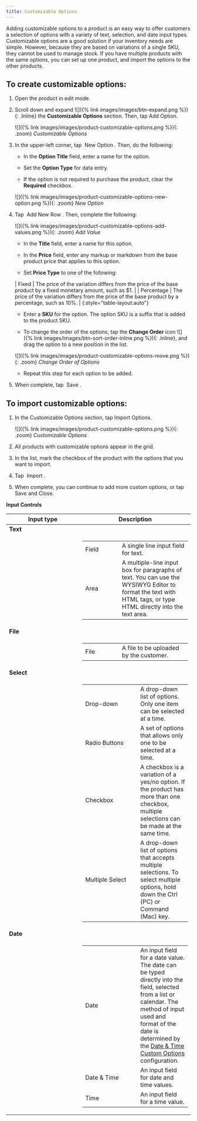 ```yaml
---
title: Customizable Options
---
```


Adding customizable options to a product is an easy way to offer customers a selection of options with a variety of text, selection, and date input types. Customizable options are a good solution if your inventory needs are simple. However, because they are based on variations of a single SKU, they cannot be used to manage stock. If you have multiple products with the same options, you can set up one product, and import the options to the other products.

## To create customizable options:

1. Open the product in edit mode.

1. Scroll down and expand ![]({% link images/images/btn-expand.png %}){: .Inline} the **Customizable Options** section. Then, tap <span class="btn">Add Option</span>.

   ![]({% link images/images/product-customizable-options.png %}){: .zoom}
   *Customizable Options*

1. In the upper-left corner, tap <span class="btn"> New Option </span>. Then, do the following:

   * In the **Option Title** field, enter a name for the option.

   * Set the **Option Type** for data entry.

   * If the option is not required to purchase the product, clear the **Required** checkbox.

   ![]({% link images/images/product-customizable-options-new-option.png %}){: .zoom}
   *New Option*

1. Tap <span class="btn"> Add New Row </span>. Then, complete the following:

   ![]({% link images/images/product-customizable-options-add-values.png %}){: .zoom}
   *Add Value*

   * In the **Title** field, enter a name for this option.

   * In the **Price** field, enter any markup or markdown from the base product price that applies to this option.

   * Set **Price Type** to one of the following:

   | Fixed | The price of the variation differs from the price of the base product by a fixed monetary amount, such as $1. |
   | Percentage | The price of the variation differs from the price of the base product by a percentage, such as 10%. |
   {:style="table-layout:auto"}

   * Enter a **SKU** for the option. The option SKU is a suffix that is added to the product SKU.

   * To change the order of the options, tap the **Change Order** icon ![]({% link images/images/btn-sort-order-inline.png %}){: .Inline}, and drag the option to a new position in the list.

   ![]({% link images/images/product-customizable-options-move.png %}){: .zoom}
   *Change Order of Options*

   * Repeat this step for each option to be added.

1. When complete, tap <span class="btn"> Save </span>.

## To import customizable options:

1. In the Customizable Options section, tap <span class="btn">Import Options</span>.

   ![]({% link images/images/product-customizable-options.png %}){: .zoom}
   *Customizable Options*

1. All products with customizable options appear in the grid.

1. In the list, mark the checkbox of the product with the options that you want to import.

1. Tap <span class="btn"> Import </span>.

1. When complete, you can continue to add more custom options, or tap <span class="btn">Save and Close</span>.

<table>
      <b>Input Controls</b>
      <col WIDTH="200">
      <col WIDTH="auto">
      <thead>
         <tr>
            <th>Input type</th>
            <th>Description</th>
         </tr>
      </thead>
      <tbody>
         <tr>
            <td colspan="2"><b>Text</b></td>
         </tr>
         <tr>
            <td>
               <p> </p>
            </td>
            <td>
               <table>
                     <col WIDTH="100">
                     <col WIDTH="auto">
                  <tbody>
                     <tr>
                        <td>Field</td>
                        <td>A single line input field for text.</td>
                     </tr>
                     <tr>
                        <td>Area</td>
                        <td>A multiple-line input box for paragraphs of text. You can use the WYSIWYG Editor to format the text with HTML tags, or type HTML directly into the text area.</td>
                     </tr>
                  </tbody>
               </table>
            </td>
         </tr>
         <tr>
            <td colspan="2"><b>File</b></td>
         </tr>
         <tr>
            <td>
               <p> </p>
            </td>
            <td>
               <table>
                  <col WIDTH="100">
                  <col WIDTH="auto">
                  <tbody>
                     <tr>
                        <td>File</td>
                        <td>A file to be uploaded by the customer.</td>
                     </tr>
                  </tbody>
               </table>
            </td>
         </tr>
         <tr>
            <td colspan="2"><b>Select</b></td>
         </tr>
         <tr>
            <td>
               <p> </p>
            </td>
            <td>
               <table>
                  <col WIDTH="150">
                  <col WIDTH="auto">
                  <tbody>
                     <tr>
                        <td>Drop-down</td>
                        <td>A drop-down list of options. Only one item can be selected at a
								time. </td>
                     </tr>
                     <tr>
                        <td>Radio Buttons</td>
                        <td>A set of options that allows only one to be selected at a time.</td>
                     </tr>
                     <tr>
                        <td>Checkbox</td>
                        <td>A checkbox is a variation of a yes/no option. If the product has more than one checkbox, multiple selections can be made at
								the same time.</td>
                     </tr>
                     <tr>
                        <td>Multiple Select</td>
                        <td>A drop-down list of options that accepts multiple selections. To select multiple options, hold down the Ctrl
								(PC) or Command (Mac) key.</td>
                     </tr>
                  </tbody>
               </table>
            </td>
         </tr>
         <tr>
            <td colspan="2"><b>Date</b></td>
         </tr>
         <tr>
            <td>
               <p> </p>
            </td>
            <td>
               <table>
                  <col WIDTH="150">
                  <col WIDTH="auto">
                  <tbody>
                     <tr>
                        <td>Date</td>
                        <td>An input field for a date value. The date can be typed directly
									into the field, selected from a list or calendar. The method of
									input used and format of the date is determined by the <a href="{% link design/configuration.md %}">Date &amp; Time Custom Options</a>
								configuration.</td>
                     </tr>
                     <tr>
                        <td>Date &amp; Time</td>
                        <td>An input field for date and time values.</td>
                     </tr>
                     <tr>
                        <td>Time</td>
                        <td>An input field for a time value.</td>
                     </tr>
                  </tbody>
               </table>
            </td>
         </tr>
      </tbody>
   </table>
